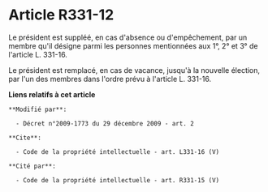 # Article R331-12

Le président est suppléé, en cas d'absence ou d'empêchement, par un membre qu'il désigne parmi les personnes mentionnées aux
1°, 2° et 3° de l'article L. 331-16. 

Le président est remplacé, en cas de vacance, jusqu'à la nouvelle élection, par l'un des membres dans l'ordre prévu à
l'article L. 331-16.

**Liens relatifs à cet article**

	**Modifié par**:

	  - Décret n°2009-1773 du 29 décembre 2009 - art. 2

	**Cite**:

	  - Code de la propriété intellectuelle - art. L331-16 (V)

	**Cité par**:

	  - Code de la propriété intellectuelle - art. R331-15 (V)
